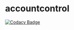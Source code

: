 # accountcontrol

[![Codacy Badge](https://api.codacy.com/project/badge/Grade/90c8381e34a24507bedbaa84b752f0d6)](https://www.codacy.com/app/LuizdosReis/accountcontrol?utm_source=github.com&amp;utm_medium=referral&amp;utm_content=LuizdosReis/accountcontrol&amp;utm_campaign=Badge_Grade)
